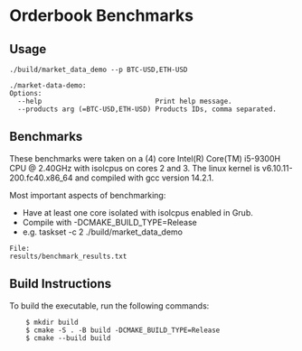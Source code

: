 # Orderbook Benchmarks

## Usage

```
./build/market_data_demo --p BTC-USD,ETH-USD

./market-data-demo:
Options:
  --help                            Print help message.
  --products arg (=BTC-USD,ETH-USD) Products IDs, comma separated.
```

## Benchmarks

These benchmarks were taken on a (4) core Intel(R) Core(TM) i5-9300H CPU @ 2.40GHz with isolcpus on cores 2 and 3.
The linux kernel is v6.10.11-200.fc40.x86_64 and compiled with gcc version 14.2.1.

Most important aspects of benchmarking:
- Have at least one core isolated with isolcpus enabled in Grub.
- Compile with -DCMAKE_BUILD_TYPE=Release
- e.g. taskset -c 2 ./build/market_data_demo

```
File:
results/benchmark_results.txt
```

## Build Instructions

To build the executable, run the following commands:

```
    $ mkdir build
    $ cmake -S . -B build -DCMAKE_BUILD_TYPE=Release
    $ cmake --build build
```
